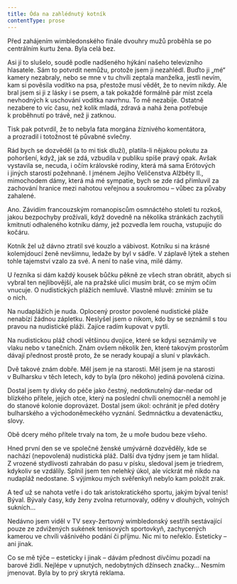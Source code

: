 ```yaml
---
title: Óda na zahlédnutý kotník
contentType: prose
---
```


  

Před zahájením wimbledonského finále dvouhry mužů proběhla se po centrálním kurtu žena. Byla celá bez.

Asi jí to slušelo, soudě podle nadšeného hýkání našeho televizního hlasatele. Sám to potvrdit nemůžu, protože jsem ji nezahlédl. Buďto ji „mé“ kamery nezabraly, nebo se mne v tu chvíli zeptala manželka, jestli nevím, kam si pověsila vodítko na psa, přestože musí vědět, že to nevím nikdy. Ale bral jsem si ji z lásky i se psem, a tak pokaždé formálně pár míst zcela nevhodných k uschování vodítka navrhnu. To mě nezabije. Ostatně nezabere to víc času, než kolik mladá, zdravá a nahá žena potřebuje k proběhnutí po trávě, než ji zatknou.

Tisk pak potvrdil, že to nebyla fata morgána žíznivého komentátora, a prozradil i totožnost té půvabné svlečny.

Rád bych se dozvěděl (a to mi tisk dluží), platila-li nějakou pokutu za pohoršení, když, jak se zdá, vzbudila v publiku spíše pravý opak. Avšak vystavila se, necuda, i očím královské rodiny, která má sama Erótových i jiných starostí požehnaně. I jménem Jejího Veličenstva Alžběty II., mimochodem dámy, která má mé sympatie, bych se zde rád přimluvil za zachování hranice mezi nahotou veřejnou a soukromou – vůbec za půvaby zahalené.

Ano. Závidím francouzským romanopiscům osmnáctého století tu rozkoš, jakou bezpochyby prožívali, když dovedně na několika stránkách zachytili kmitnutí odhaleného kotníku dámy, jež pozvedla lem roucha, vstupujíc do kočáru.

Kotník žel už dávno ztratil své kouzlo a vábivost. Kotníku si na krásné kolemjdoucí ženě nevšimnu, ledaže by byl v sádře. V záplavě lýtek a stehen tohle tajemství vzalo za své. A není to naše vina, milé dámy.

U řezníka si dám každý kousek bůčku pěkně ze všech stran obrátit, abych si vybral ten nejlibovější, ale na pražské ulici musím brát, co se mým očím vnucuje. O nudistických plážích nemluvě. Vlastně mluvě: zmíním se tu o nich.

Na nudaplážích je nuda. Oplocený prostor povolené nudistické pláže nenabízí žádnou zápletku. Neslyšel jsem o nikom, kdo by se seznámil s tou pravou na nudistické pláži. Zajíce radím kupovat v pytli.

Na nudistickou pláž chodí většinou dvojice, které se kdysi seznámily ve vlaku nebo v tanečních. Znám ovšem několik žen, které takovým prostorům dávají přednost prostě proto, že se nerady koupají a sluní v plavkách.

Dvě takové znám dobře. Měl jsem je na starosti. Měl jsem je na starosti v Bulharsku v těch letech, kdy to byla (pro někoho) jediná povolená cizina.

Dostal jsem ty dívky do péče jako čestný, nedotknutelný dar-nedar od blízkého přítele, jejich otce, který na poslední chvíli onemocněl a nemohl je do stanové kolonie doprovázet. Dostal jsem úkol: ochránit je před dotěry bulharského a východoněmeckého vyznání. Sedmnáctku a devatenáctku, slovy.

Obě dcery mého přítele trvaly na tom, že u moře budou beze všeho.

Hned první den se ve společné ženské umývárně dozvěděly, kde se nachází (nepovolená) nudistická pláž. Další dva týdny jsem je tam hlídal. Z vrozené stydlivosti zahrabán do pasu v písku, sledoval jsem je triedrem, kdykoliv se vzdálily. Splnil jsem ten nelehký úkol, ale víckrát mě nikdo na nudapláž nedostane. S výjimkou mých svěřenkyň nebylo kam položit zrak.

A teď už se nahota vetře i do tak aristokratického sportu, jakým býval tenis! Býval. Bývaly časy, kdy ženy zvolna returnovaly, oděny v dlouhých, volných sukních…

Nedávno jsem viděl v TV sexy-žertovný wimbledonský sestřih sestávající pouze ze zdvižených sukének tenisových sportovkyň, zachycených kamerou ve chvíli vášnivého podání či příjmu. Nic mi to neřeklo. Esteticky – ani jinak.

Co se mě týče – esteticky i jinak – dávám přednost dívčímu pozadí na barové židli. Nejlépe v upnutých, nedobytných džínsech značky… Nesmím jmenovat. Byla by to prý skrytá reklama.
